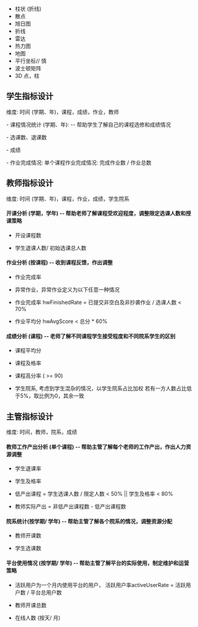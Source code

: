 - 柱状  (折线)
- 散点
- 旭日图
- 折线
- 雷达
- 热力图
- 地图
- 平行坐标// 慎
- 波士顿矩阵
- 3D 点，柱



## 学生指标设计

维度: 时间 (学期、年)，课程，成绩，作业，教师

\- 课程情况统计 (学期、年):  -- 帮助学生了解自己的课程选修和成绩情况

  \- 选课数、退课数 

  \- 成绩 

  \- 作业完成情况:  单个课程作业完成情况: 完成作业数 / 作业总数



## 教师指标设计

维度: 时间 (学期、年)，课程，作业，成绩，学生院系

#### 开课分析 (学期，学年) -- 帮助老师了解课程受欢迎程度，调整限定选课人数和授课策略

- 开设课程数 

- 学生退课人数/ 初始选课总人数



#### 作业分析 (按课程) -- 收到课程反馈，作出调整

- 作业完成率

- 异常作业，异常作业定义为以下任意一种情况

- 作业完成率 hwFinishedRate = 已提交非空白及非抄袭作业 / 选课人数  <  70%

- 作业平均分 hwAvgScore < 总分 * 60%





#### 成绩分析 (课程) -- 老师了解不同课程学生接受程度和不同院系学生的区别

- 课程平均分

- 课程及格率
- 课程高分率  ( >= 90)
-  学生院系, 考虑到学生混杂的情况，以学生院系占比加权 若有一方人数占比低于5%，取比例为0，其余一致



##  主管指标设计

维度: 时间，教师，院系，成绩



#### 教师工作产出分析 (单个课程) -- 帮助主管了解每个老师的工作产出，作出人力资源调整

- 学生退课率

- 学生及格率

- 低产出课程  = 学生选课人数 / 限定人数 < 50% || 学生及格率 < 80%

- 教师实际产出 = 非低产出课程数 - 低产出课程数  



####  院系统计(按学期/ 学年) -- 帮助主管了解各个院系的情况，调整资源分配

- 教师开课数

- 学生选课数



#### 平台使用情况 (按学期/ 学年) -- 帮助主管了解平台的实际使用，制定维护和运营策略



- 活跃用户为一个月内使用平台的用户，                                                                                                      活跃用户率activeUserRate = 活跃用户数 / 平台总用户数

- 教师开课总数
- 在线人数 (按天/ 月)